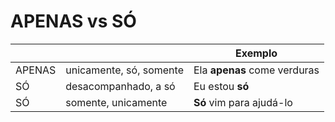 # APENAS vs SÓ

|         |                         | Exemplo                      |
| --      | --                      | --                           |
| APENAS  | unicamente, só, somente | Ela **apenas** come verduras |
| SÓ      | desacompanhado, a só    | Eu estou **só**              |
| SÓ      | somente, unicamente     | **Só** vim para ajudá-lo     |
